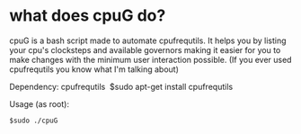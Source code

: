 # what does cpuG do?

cpuG is a bash script made to automate cpufrequtils.
It helps you by listing your cpu's clocksteps and available governors making it easier for you to make changes with the minimum user interaction possible. (If you ever used cpufrequtils you know what I'm talking about)

Dependency: cpufrequtils
​
    $sudo apt-get install cpufrequtils



Usage (as root):

    $sudo ./cpuG

